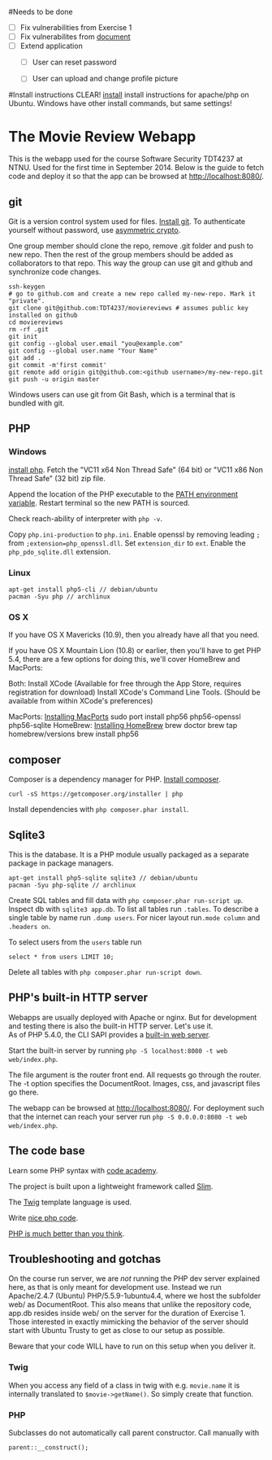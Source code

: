 #Needs to be done
- [ ] Fix vulnerabilities from Exercise 1
- [ ] Fix vulnerabilites from [document](docs/vulnerabilities.md)
- [ ] Extend application
    - [ ] User can reset password
    - [ ] User can upload and change profile picture



#Install instructions CLEAR!
[install](docs/install.md) install instructions for apache/php on Ubuntu. Windows have other install commands, but same settings!




# The Movie Review Webapp

This is the webapp used for the course Software Security TDT4237
at NTNU. Used for the first time in September 2014.
Below is the guide to fetch code and deploy it so that the app
can be browsed at [http://localhost:8080/](http://localhost:8080/).


## git

Git is a version control system used for files.
[Install git](http://git-scm.com/download).
To authenticate yourself without password, 
use [asymmetric crypto](https://help.github.com/articles/generating-ssh-keys).

One group member should clone the repo, remove .git folder and push to new repo.
Then the rest of the group members
should be added as collaborators to that repo. This way the group
can use git and github and synchronize code changes.

    ssh-keygen
    # go to github.com and create a new repo called my-new-repo. Mark it "private".
    git clone git@github.com:TDT4237/moviereviews # assumes public key installed on github
    cd moviereviews
    rm -rf .git
    git init
    git config --global user.email "you@example.com"
    git config --global user.name "Your Name"
    git add .
    git commit -m'first commit'
    git remote add origin git@github.com:<github username>/my-new-repo.git
    git push -u origin master

Windows users can use git from Git Bash, which is a terminal that
is bundled with git.

## PHP

### Windows

[install php](http://windows.php.net/download/).
Fetch the "VC11 x64 Non Thread Safe" (64 bit) or
"VC11 x86 Non Thread Safe" (32 bit) zip file.

Append the location of the PHP executable to the
[PATH environment variable](https://stackoverflow.com/questions/17727436/how-to-properly-set-php-environment-variable-to-run-commands-in-git-bash).
Restart terminal so the new PATH is sourced.

Check reach-ability of interpreter with `php -v`.

Copy `php.ini-production` to `php.ini`. Enable openssl by removing leading `;`
from `;extension=php_openssl.dll`. Set `extension_dir` to `ext`.
Enable the `php_pdo_sqlite.dll` extension.

### Linux

    apt-get install php5-cli // debian/ubuntu
    pacman -Syu php // archlinux

### OS X
If you have OS X Mavericks (10.9), then you already have all that you need.

If you have OS X Mountain Lion (10.8) or earlier, then you'll have to get PHP 5.4,
there are a few options for doing this, we'll cover HomeBrew and MacPorts:

Both:
    Install XCode (Available for free through the App Store, requires registration for download)
    Install XCode's Command Line Tools. (Should be available from within XCode's preferences)

MacPorts:
    [Installing MacPorts](https://www.macports.org/install.php)
	sudo port install php56 php56-openssl php56-sqlite
HomeBrew:
    [Installing HomeBrew](http://brew.sh)
	brew doctor
	brew tap homebrew/versions
	brew install php56

## composer

Composer is a dependency manager for PHP.
[Install composer](https://getcomposer.org/doc/00-intro.md).

    curl -sS https://getcomposer.org/installer | php

Install dependencies with `php composer.phar install`.

## Sqlite3

This is the database. It is a PHP module usually packaged as a separate
package in package managers.

    apt-get install php5-sqlite sqlite3 // debian/ubuntu
    pacman -Syu php-sqlite // archlinux

Create SQL tables and fill data with `php composer.phar run-script up`.
Inspect db with `sqlite3 app.db`.
To list all tables run `.tables`. To describe a single table by name run
 `.dump users`. For nicer layout run`.mode column` and `.headers on`.

To select users from the `users` table run

    select * from users LIMIT 10;

Delete all tables with `php composer.phar run-script down`.

## PHP's built-in HTTP server

Webapps are usually deployed with Apache or nginx. But for development
and testing there is also the built-in HTTP server. Let's use it.  
As of PHP 5.4.0, the CLI SAPI provides a 
[built-in web server](http://php.net/manual/en/features.commandline.webserver.php).

Start the built-in server by running `php -S localhost:8080 -t web web/index.php`.

The file argument is the router front end. All requests go through
the router. The -t option specifies the
DocumentRoot. Images, css, and javascript files go there.

The webapp can be browsed at [http://localhost:8080/](http://localhost:8080/).
For deployment such that the internet can reach your server run
`php -S 0.0.0.0:8080 -t web web/index.php`.

## The code base

Learn some PHP syntax with [code academy](http://www.codecademy.com/en/tracks/php).

The project is built upon a lightweight framework called
[Slim](http://docs.slimframework.com/).

The
[Twig](http://twig.sensiolabs.org/doc/templates.html)
template language is used.

Write [nice php code](http://www.phptherightway.com/).

[PHP is much better than you think](http://fabien.potencier.org/article/64/php-is-much-better-than-you-think).

## Troubleshooting and gotchas

On the course run server, we are _not_ running the PHP dev server explained here, as that is only
meant for development use. Instead we run Apache/2.4.7 (Ubuntu) PHP/5.5.9-1ubuntu4.4, where we
host the subfolder web/ as DocumentRoot. This also means that unlike the repository code, app.db resides
inside web/ on the server for the duration of Exercise 1. Those interested in exactly mimicking the
behavior of the server should start with Ubuntu Trusty to get as close to our setup as possible.

Beware that your code WILL have to run on this setup when you deliver it.

### Twig

When you access any field of a class in twig with e.g. `movie.name` it is internally
translated to `$movie->getName()`. So simply create that function.

### PHP

Subclasses do not automatically call parent constructor. Call manually with

    parent::__construct();
